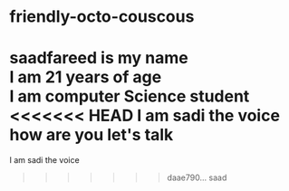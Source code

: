 # friendly-octo-couscous
saadfareed is my name
<br>
I am 21 years of age
<br>
I am computer Science student
<br>
<<<<<<< HEAD
I am sadi the voice
<br>
how are you let's talk
=======
I am sadi the voice
>>>>>>> daae790... saad
